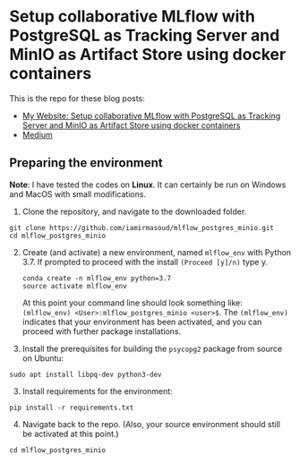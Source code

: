 # Setup collaborative MLflow with PostgreSQL as Tracking Server and MinIO as Artifact Store using docker containers
This is the repo for these blog posts:

* [My Website: Setup collaborative MLflow with PostgreSQL as Tracking Server and MinIO as Artifact Store using docker containers](http://www.sefidian.com/2022/08/30/setup-collaborative-mlflow-with-postgresql-as-tracking-server-and-minio-as-artifact-store-using-docker-containers/)
* [Medium](http://www.sefidian.com/2022/08/30/setup-collaborative-mlflow-with-postgresql-as-tracking-server-and-minio-as-artifact-store-using-docker-containers/)

## Preparing the environment

**Note**: I have tested the codes on __Linux__. It can certainly be run on Windows and MacOS with small modifications.

1. Clone the repository, and navigate to the downloaded folder.

```
git clone https://github.com/iamirmasoud/mlflow_postgres_minio.git
cd mlflow_postgres_minio
```

2. Create (and activate) a new environment, named `mlflow_env` with Python 3.7. If prompted to proceed with the
   install `(Proceed [y]/n)` type y.

   ```shell
   conda create -n mlflow_env python=3.7
   source activate mlflow_env
   ```

   At this point your command line should look something like: `(mlflow_env) <User>:mlflow_postgres_minio <user>$`.
   The `(mlflow_env)` indicates that your environment has been activated, and you can proceed with further package
   installations.
3. Install the prerequisites for building the `psycopg2` package from source on Ubuntu:

```shell
sudo apt install libpq-dev python3-dev
```

3. Install requirements for the environment:

```shell
pip install -r requirements.txt
```

4. Navigate back to the repo. (Also, your source environment should still be activated at this point.)

```shell
cd mlflow_postgres_minio
```
